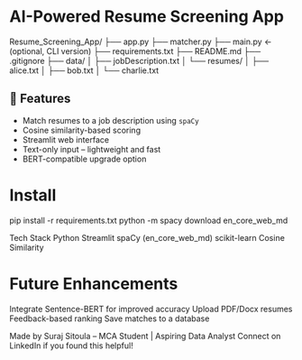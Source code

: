 # AI-Powered Resume Screening App

Resume_Screening_App/
├── app.py
├── matcher.py
├── main.py                    ← (optional, CLI version)
├── requirements.txt
├── README.md
├── .gitignore
├── data/
│   ├── jobDescription.txt
│   └── resumes/
│       ├── alice.txt
│       ├── bob.txt
│       └── charlie.txt


## 📌 Features

- Match resumes to a job description using `spaCy`
- Cosine similarity-based scoring
- Streamlit web interface
- Text-only input – lightweight and fast
- BERT-compatible upgrade option

# Install
pip install -r requirements.txt
python -m spacy download en_core_web_md

Tech Stack
Python
Streamlit
spaCy (en_core_web_md)
scikit-learn
Cosine Similarity

# Future Enhancements
Integrate Sentence-BERT for improved accuracy
Upload PDF/Docx resumes
Feedback-based ranking
Save matches to a database

Made by Suraj Sitoula – MCA Student | Aspiring Data Analyst
Connect on LinkedIn if you found this helpful!

